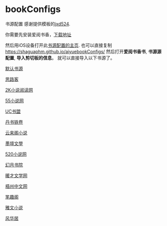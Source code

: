 # bookConfigs
书源配置 感谢提供模板的[jxd524](https://github.com/jxd524/bookConfigs). 

你需要先安装爱阅书香，[下载地址](https://itunes.apple.com/cn/app/e7-88-b1-e9-98-85-e4-b9-a6-e9-a6-99/id1137819437?mt=8)

然后用iOS设备打开此[书源配置的主页](https://shaguaphm.github.io/aiyuebookConfigs/).
也可以直接复制 https://shaguaphm.github.io/aiyuebookConfigs/ 然后打开**爱阅书香书**, **书源源配置**, **导入剪切板的信息**。
就可以直接导入以下书源了。

[默认书源](ifreetime://configs/https://gitee.com/ift123/test/raw/master/bscdef.json)

[思路客](ifreetime://configs/https://github.com/shaguaphm/aiyuebookConfigs/blob/master/%E6%80%9D%E8%B7%AF%E5%AE%A2-%E7%88%B1%E9%98%85%E4%B9%A6%E9%A6%99.txt)

[2K小说阅读网](ifreetime://configs/https://github.com/shaguaphm/aiyuebookConfigs/blob/master/2K%E5%B0%8F%E8%AF%B4%E9%98%85%E8%AF%BB%E7%BD%91-%E7%88%B1%E9%98%85%E4%B9%A6%E9%A6%99.txt)

[55小说网](ifreetime://configs/https://github.com/shaguaphm/aiyuebookConfigs/blob/master/55%E5%B0%8F%E8%AF%B4%E7%BD%91.txt) 

[UC书盟](ifreetime://configs/https://github.com/shaguaphm/aiyuebookConfigs/blob/master/UC%E4%B9%A6%E7%9B%9F.txt)

[丹书铁卷](ifreetime://configs/https://github.com/shaguaphm/aiyuebookConfigs/blob/master/%E4%B8%B9%E4%B9%A6%E9%93%81%E5%8D%B7-%E7%88%B1%E9%98%85%E4%B9%A6%E9%A6%99.txt)

[云来阁小说](ifreetime://configs/https://github.com/shaguaphm/aiyuebookConfigs/blob/master/%E4%BA%91%E6%9D%A5%E9%98%81%E5%B0%8F%E8%AF%B4-%E7%88%B1%E9%98%85%E4%B9%A6%E9%A6%99.txt)

[墨壇文學](ifreetime://configs/https://github.com/shaguaphm/aiyuebookConfigs/blob/master/%E5%A2%A8%E5%A3%87%E6%96%87%E5%AD%B8-%E7%88%B1%E9%98%85%E4%B9%A6%E9%A6%99.txt)

[520小说网](ifreetime://configs/https://github.com/shaguaphm/aiyuebookConfigs/blob/master/520%E5%B0%8F%E8%AF%B4%E7%BD%91-%E7%88%B1%E9%98%85%E4%B9%A6%E9%A6%99.txt)

[幻月书院](ifreetime://configs/https://github.com/shaguaphm/aiyuebookConfigs/blob/master/%E5%B9%BB%E6%9C%88%E4%B9%A6%E9%99%A2-%E7%88%B1%E9%98%85%E4%B9%A6%E9%A6%99.txt)

[暖才文学网](ifreetime://configs/https://github.com/shaguaphm/aiyuebookConfigs/blob/master/%E6%9A%96%E6%89%8D%E6%96%87%E5%AD%A6%E7%BD%91-%E7%88%B1%E9%98%85%E4%B9%A6%E9%A6%99.txt)

[梧州中文网](ifreetime://configs/https://github.com/shaguaphm/aiyuebookConfigs/blob/master/%E6%A2%A7%E5%B7%9E%E4%B8%AD%E6%96%87%E7%BD%91.txt)

[笔趣阁](ifreetime://configs/https://github.com/shaguaphm/aiyuebookConfigs/blob/master/%E7%AC%94%E8%B6%A3%E9%98%81-%E7%88%B1%E9%98%85%E4%B9%A6%E9%A6%99.txt)

[雅文小说](ifreetime://configs/https://github.com/shaguaphm/aiyuebookConfigs/blob/master/%E9%9B%85%E6%96%87%E5%B0%8F%E8%AF%B4-%E7%88%B1%E9%98%85%E4%B9%A6%E9%A6%99.txt) 

[风华居](ifreetime://configs/https://github.com/shaguaphm/aiyuebookConfigs/blob/master/%E9%A3%8E%E5%8D%8E%E5%B1%85-%E7%88%B1%E9%98%85%E4%B9%A6%E9%A6%99.txt)
